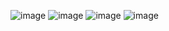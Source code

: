 ![image](https://github.com/user-attachments/assets/13d0b1a2-cca4-4f97-a838-ccc9118f7692)
![image](https://github.com/user-attachments/assets/4fddf35e-2da1-48fb-afe6-33421948284f)
![image](https://github.com/user-attachments/assets/61fa4193-bfed-46c2-85da-8e4c6d27c1bd)
![image](https://github.com/user-attachments/assets/7b8d2830-f056-4bfa-a059-ed467a1f4e6b)


